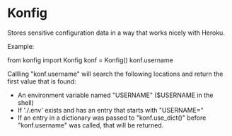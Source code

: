 Konfig
======

Stores sensitive configuration data in a way that works nicely with Heroku.

Example:

  from konfig import Konfig
  konf = Konfig()
  konf.username


Callling "konf.username" will search
the following locations and return the first value that is found:
* An environment variable named "USERNAME" ($USERNAME in the shell)
* If './.env' exists and has an entry that starts with "USERNAME="
* If an entry in a dictionary was passed to "konf.use_dict()" before
  "konf.username" was called, that will be returned.
